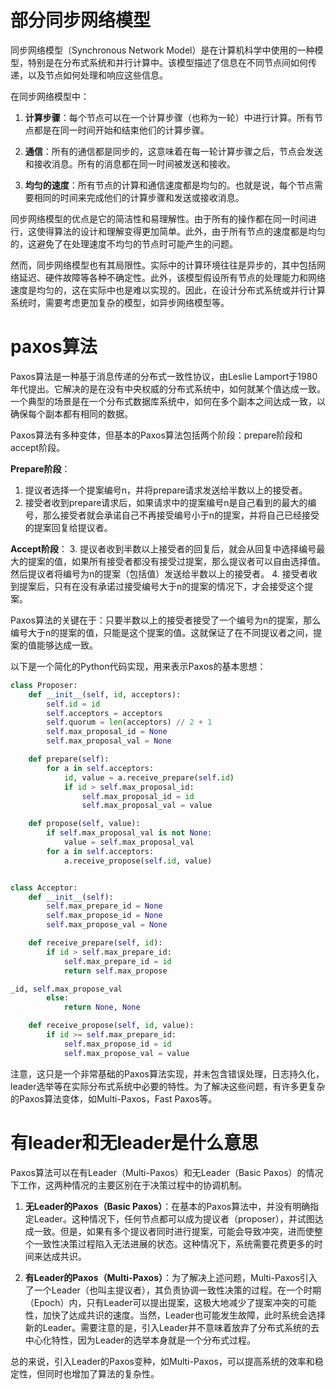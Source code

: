 
# 部分同步网络模型

同步网络模型（Synchronous Network Model）是在计算机科学中使用的一种模型，特别是在分布式系统和并行计算中。该模型描述了信息在不同节点间如何传递，以及节点如何处理和响应这些信息。

在同步网络模型中：

1. **计算步骤**：每个节点可以在一个计算步骤（也称为一轮）中进行计算。所有节点都是在同一时间开始和结束他们的计算步骤。

2. **通信**：所有的通信都是同步的，这意味着在每一轮计算步骤之后，节点会发送和接收消息。所有的消息都在同一时间被发送和接收。

3. **均匀的速度**：所有节点的计算和通信速度都是均匀的。也就是说，每个节点需要相同的时间来完成他们的计算步骤和发送或接收消息。

同步网络模型的优点是它的简洁性和易理解性。由于所有的操作都在同一时间进行，这使得算法的设计和理解变得更加简单。此外，由于所有节点的速度都是均匀的，这避免了在处理速度不均匀的节点时可能产生的问题。

然而，同步网络模型也有其局限性。实际中的计算环境往往是异步的，其中包括网络延迟、硬件故障等各种不确定性。此外，该模型假设所有节点的处理能力和网络速度是均匀的，这在实际中也是难以实现的。因此，在设计分布式系统或并行计算系统时，需要考虑更加复杂的模型，如异步网络模型等。


# paxos算法
Paxos算法是一种基于消息传递的分布式一致性协议，由Leslie Lamport于1980年代提出。它解决的是在没有中央权威的分布式系统中，如何就某个值达成一致。一个典型的场景是在一个分布式数据库系统中，如何在多个副本之间达成一致，以确保每个副本都有相同的数据。

Paxos算法有多种变体，但基本的Paxos算法包括两个阶段：prepare阶段和accept阶段。

**Prepare阶段**：
1. 提议者选择一个提案编号n，并将prepare请求发送给半数以上的接受者。
2. 接受者收到prepare请求后，如果请求中的提案编号n是自己看到的最大的编号，那么接受者就会承诺自己不再接受编号小于n的提案，并将自己已经接受的提案回复给提议者。

**Accept阶段**：
3. 提议者收到半数以上接受者的回复后，就会从回复中选择编号最大的提案的值，如果所有接受者都没有接受过提案，那么提议者可以自由选择值。然后提议者将编号为n的提案（包括值）发送给半数以上的接受者。
4. 接受者收到提案后，只有在没有承诺过接受编号大于n的提案的情况下，才会接受这个提案。

Paxos算法的关键在于：只要半数以上的接受者接受了一个编号为n的提案，那么编号大于n的提案的值，只能是这个提案的值。这就保证了在不同提议者之间，提案的值能够达成一致。

以下是一个简化的Python代码实现，用来表示Paxos的基本思想：

```python
class Proposer:
    def __init__(self, id, acceptors):
        self.id = id
        self.acceptors = acceptors
        self.quorum = len(acceptors) // 2 + 1
        self.max_proposal_id = None
        self.max_proposal_val = None

    def prepare(self):
        for a in self.acceptors:
            id, value = a.receive_prepare(self.id)
            if id > self.max_proposal_id:
                self.max_proposal_id = id
                self.max_proposal_val = value

    def propose(self, value):
        if self.max_proposal_val is not None:
            value = self.max_proposal_val
        for a in self.acceptors:
            a.receive_propose(self.id, value)


class Acceptor:
    def __init__(self):
        self.max_prepare_id = None
        self.max_propose_id = None
        self.max_propose_val = None

    def receive_prepare(self, id):
        if id > self.max_prepare_id:
            self.max_prepare_id = id
            return self.max_propose

_id, self.max_propose_val
        else:
            return None, None

    def receive_propose(self, id, value):
        if id >= self.max_prepare_id:
            self.max_propose_id = id
            self.max_propose_val = value
```

注意，这只是一个非常基础的Paxos算法实现，并未包含错误处理，日志持久化，leader选举等在实际分布式系统中必要的特性。为了解决这些问题，有许多更复杂的Paxos算法变体，如Multi-Paxos，Fast Paxos等。

# 有leader和无leader是什么意思
Paxos算法可以在有Leader（Multi-Paxos）和无Leader（Basic Paxos）的情况下工作，这两种情况的主要区别在于决策过程中的协调机制。

1. **无Leader的Paxos（Basic Paxos）**：在基本的Paxos算法中，并没有明确指定Leader。这种情况下，任何节点都可以成为提议者（proposer），并试图达成一致。但是，如果有多个提议者同时进行提案，可能会导致冲突，进而使整个一致性决策过程陷入无法进展的状态。这种情况下，系统需要花费更多的时间来达成共识。

2. **有Leader的Paxos（Multi-Paxos）**：为了解决上述问题，Multi-Paxos引入了一个Leader（也叫主提议者），其负责协调一致性决策的过程。在一个时期（Epoch）内，只有Leader可以提出提案，这极大地减少了提案冲突的可能性，加快了达成共识的速度。当然，Leader也可能发生故障，此时系统会选择新的Leader。需要注意的是，引入Leader并不意味着放弃了分布式系统的去中心化特性，因为Leader的选举本身就是一个分布式过程。

总的来说，引入Leader的Paxos变种，如Multi-Paxos，可以提高系统的效率和稳定性，但同时也增加了算法的复杂性。






































